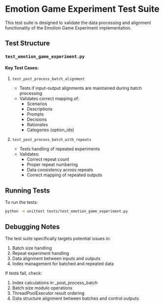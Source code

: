 # Emotion Game Experiment Test Suite

This test suite is designed to validate the data processing and alignment functionality of the Emotion Game Experiment implementation.

## Test Structure

### `test_emotion_game_experiment.py`

#### Key Test Cases:

1. `test_post_process_batch_alignment`
   - Tests if input-output alignments are maintained during batch processing
   - Validates correct mapping of:
     - Scenarios
     - Descriptions
     - Prompts
     - Decisions
     - Rationales
     - Categories (option_ids)

2. `test_post_process_batch_with_repeats`
   - Tests handling of repeated experiments
   - Validates:
     - Correct repeat count
     - Proper repeat numbering
     - Data consistency across repeats
     - Correct mapping of repeated outputs

## Running Tests

To run the tests:

```bash
python -m unittest tests/test_emotion_game_experiment.py
```

## Debugging Notes

The test suite specifically targets potential issues in:
1. Batch size handling
2. Repeat experiment handling
3. Data alignment between inputs and outputs
4. Index management for batched and repeated data

If tests fail, check:
1. Index calculations in _post_process_batch
2. Batch size modulo operations
3. ThreadPoolExecutor result ordering
4. Data structure alignment between batches and control outputs 